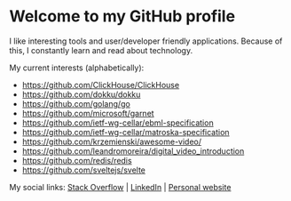 # Welcome to my GitHub profile

I like interesting tools and user/developer friendly applications. Because of this, I constantly learn and read about technology.

My current interests (alphabetically):
- https://github.com/ClickHouse/ClickHouse
- https://github.com/dokku/dokku
- https://github.com/golang/go
- https://github.com/microsoft/garnet
- https://github.com/ietf-wg-cellar/ebml-specification
- https://github.com/ietf-wg-cellar/matroska-specification
- https://github.com/krzemienski/awesome-video/
- https://github.com/leandromoreira/digital_video_introduction
- https://github.com/redis/redis
- https://github.com/sveltejs/svelte

My social links: [Stack Overflow](https://stackoverflow.com/users/2231168/nergal) | [LinkedIn](https://www.linkedin.com/in/laszlo-gorog/) | [Personal website](https://nergal.xyz/)

<!--
**nerg4l/nerg4l** is a ✨ _special_ ✨ repository because its `README.md` (this file) appears on your GitHub profile.

Here are some ideas to get you started:

- 🔭 I’m currently working on ...
- 🌱 I’m currently learning ...
- 👯 I’m looking to collaborate on ...
- 🤔 I’m looking for help with ...
- 💬 Ask me about ...
- 📫 How to reach me: ...
- 😄 Pronouns: ...
- ⚡ Fun fact: ...
-->
